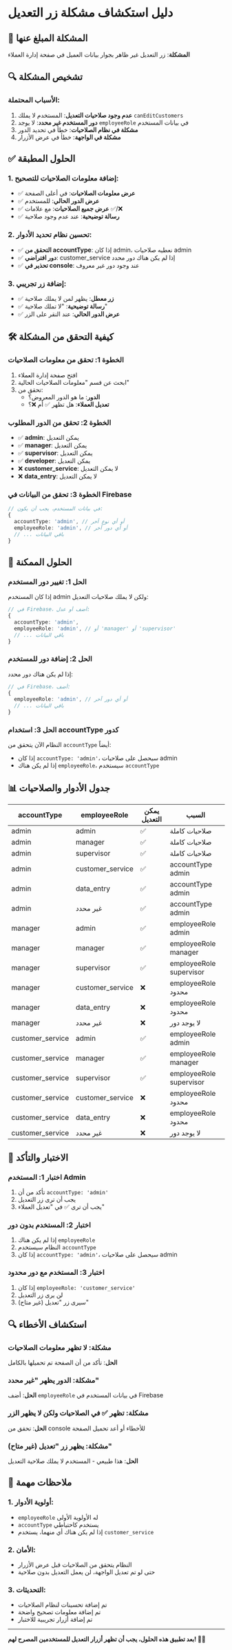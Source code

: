 # دليل استكشاف مشكلة زر التعديل

## 🚨 المشكلة المبلغ عنها

**المشكلة**: زر التعديل غير ظاهر بجوار بيانات العميل في صفحة إدارة العملاء

## 🔍 تشخيص المشكلة

### **الأسباب المحتملة:**

1. **عدم وجود صلاحيات التعديل**: المستخدم لا يملك `canEditCustomers`
2. **دور المستخدم غير محدد**: لا يوجد `employeeRole` في بيانات المستخدم
3. **مشكلة في نظام الصلاحيات**: خطأ في تحديد الدور
4. **مشكلة في الواجهة**: خطأ في عرض الأزرار

## ✅ الحلول المطبقة

### **1. إضافة معلومات الصلاحيات للتصحيح:**
- ✅ **عرض معلومات الصلاحيات**: في أعلى الصفحة
- ✅ **عرض الدور الحالي**: للمستخدم
- ✅ **عرض جميع الصلاحيات**: مع علامات ✅/❌
- ✅ **رسالة توضيحية**: عند عدم وجود صلاحية

### **2. تحسين نظام تحديد الأدوار:**
- ✅ **التحقق من accountType**: إذا كان admin، نعطيه صلاحيات admin
- ✅ **دور افتراضي**: customer_service إذا لم يكن هناك دور محدد
- ✅ **تحذير في console**: عند وجود دور غير معروف

### **3. إضافة زر تجريبي:**
- ✅ **زر معطل**: يظهر لمن لا يملك صلاحية
- ✅ **رسالة توضيحية**: "لا تملك صلاحية"
- ✅ **عرض الدور الحالي**: عند النقر على الزر

## 🛠️ كيفية التحقق من المشكلة

### **الخطوة 1: تحقق من معلومات الصلاحيات**
1. افتح صفحة إدارة العملاء
2. ابحث عن قسم "معلومات الصلاحيات الحالية"
3. تحقق من:
   - **الدور**: ما هو الدور المعروض؟
   - **تعديل العملاء**: هل تظهر ✅ أم ❌؟

### **الخطوة 2: تحقق من الدور المطلوب**
- ✅ **admin**: يمكن التعديل
- ✅ **manager**: يمكن التعديل
- ✅ **supervisor**: يمكن التعديل
- ✅ **developer**: يمكن التعديل
- ❌ **customer_service**: لا يمكن التعديل
- ❌ **data_entry**: لا يمكن التعديل

### **الخطوة 3: تحقق من البيانات في Firebase**
```typescript
// في بيانات المستخدم، يجب أن يكون:
{
  accountType: 'admin', // أو أي نوع آخر
  employeeRole: 'admin', // أو أي دور آخر
  // ... باقي البيانات
}
```

## 🔧 الحلول الممكنة

### **الحل 1: تغيير دور المستخدم**
إذا كان المستخدم admin ولكن لا يملك صلاحيات التعديل:

```typescript
// في Firebase، أضف أو عدل:
{
  accountType: 'admin',
  employeeRole: 'admin', // أو 'manager' أو 'supervisor'
  // ... باقي البيانات
}
```

### **الحل 2: إضافة دور للمستخدم**
إذا لم يكن هناك دور محدد:

```typescript
// في Firebase، أضف:
{
  employeeRole: 'admin', // أو أي دور آخر
  // ... باقي البيانات
}
```

### **الحل 3: استخدام accountType كدور**
النظام الآن يتحقق من `accountType` أيضاً:
- إذا كان `accountType: 'admin'`، سيحصل على صلاحيات admin
- إذا لم يكن هناك `employeeRole`، سيستخدم `accountType`

## 📊 جدول الأدوار والصلاحيات

| accountType | employeeRole | يمكن التعديل | السبب |
|-------------|--------------|---------------|-------|
| admin | admin | ✅ | صلاحيات كاملة |
| admin | manager | ✅ | صلاحيات كاملة |
| admin | supervisor | ✅ | صلاحيات كاملة |
| admin | customer_service | ✅ | accountType admin |
| admin | data_entry | ✅ | accountType admin |
| admin | غير محدد | ✅ | accountType admin |
| manager | admin | ✅ | employeeRole admin |
| manager | manager | ✅ | employeeRole manager |
| manager | supervisor | ✅ | employeeRole supervisor |
| manager | customer_service | ❌ | employeeRole محدود |
| manager | data_entry | ❌ | employeeRole محدود |
| manager | غير محدد | ❌ | لا يوجد دور |
| customer_service | admin | ✅ | employeeRole admin |
| customer_service | manager | ✅ | employeeRole manager |
| customer_service | supervisor | ✅ | employeeRole supervisor |
| customer_service | customer_service | ❌ | employeeRole محدود |
| customer_service | data_entry | ❌ | employeeRole محدود |
| customer_service | غير محدد | ❌ | لا يوجد دور |

## 🎯 الاختبار والتأكد

### **اختبار 1: المستخدم Admin**
1. تأكد من أن `accountType: 'admin'`
2. يجب أن ترى زر التعديل
3. يجب أن ترى ✅ في "تعديل العملاء"

### **اختبار 2: المستخدم بدون دور**
1. إذا لم يكن هناك `employeeRole`
2. النظام سيستخدم `accountType`
3. إذا كان `accountType: 'admin'`، سيحصل على صلاحيات admin

### **اختبار 3: المستخدم مع دور محدود**
1. إذا كان `employeeRole: 'customer_service'`
2. لن يرى زر التعديل
3. سيرى زر "تعديل (غير متاح)"

## 🔍 استكشاف الأخطاء

### **مشكلة: لا تظهر معلومات الصلاحيات**
**الحل**: تأكد من أن الصفحة تم تحميلها بالكامل

### **مشكلة: الدور يظهر "غير محدد"**
**الحل**: أضف `employeeRole` في بيانات المستخدم في Firebase

### **مشكلة: تظهر ✅ في الصلاحيات ولكن لا يظهر الزر**
**الحل**: تحقق من console للأخطاء أو أعد تحميل الصفحة

### **مشكلة: يظهر زر "تعديل (غير متاح)"**
**الحل**: هذا طبيعي - المستخدم لا يملك صلاحية التعديل

## 📝 ملاحظات مهمة

### **1. أولوية الأدوار:**
- `employeeRole` له الأولوية الأولى
- `accountType` يستخدم كاحتياطي
- إذا لم يكن هناك أي منهما، يستخدم `customer_service`

### **2. الأمان:**
- النظام يتحقق من الصلاحيات قبل عرض الأزرار
- حتى لو تم تعديل الواجهة، لن يعمل التعديل بدون صلاحية

### **3. التحديثات:**
- تم إضافة تحسينات لنظام الصلاحيات
- تم إضافة معلومات تصحيح واضحة
- تم إضافة أزرار تجريبية للاختبار

---

**بعد تطبيق هذه الحلول، يجب أن تظهر أزرار التعديل للمستخدمين المصرح لهم! 🔧✅**







